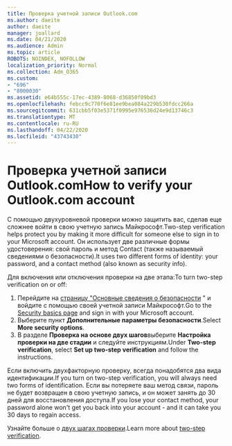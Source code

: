 ```yaml
---
title: Проверка учетной записи Outlook.com
ms.author: daeite
author: daeite
manager: joallard
ms.date: 04/21/2020
ms.audience: Admin
ms.topic: article
ROBOTS: NOINDEX, NOFOLLOW
localization_priority: Normal
ms.collection: Adm_O365
ms.custom:
- "696"
- "8000030"
ms.assetid: e64b555c-17ec-4389-8068-d36850f09bd3
ms.openlocfilehash: febcc9c770f6e81ee9bea084a229b530fdcc266a
ms.sourcegitcommit: 631cbb5f03e5371f0995e976536d24e9d13746c3
ms.translationtype: MT
ms.contentlocale: ru-RU
ms.lasthandoff: 04/22/2020
ms.locfileid: "43743430"
---
```

# <a name="how-to-verify-your-outlookcom-account"></a><span data-ttu-id="c0189-102">Проверка учетной записи Outlook.com</span><span class="sxs-lookup"><span data-stu-id="c0189-102">How to verify your Outlook.com account</span></span>

<span data-ttu-id="c0189-103">С помощью двухуровневой проверки можно защитить вас, сделав еще сложнее войти в свою учетную запись Майкрософт.</span><span class="sxs-lookup"><span data-stu-id="c0189-103">Two-step verification helps protect you by making it more difficult for someone else to sign in to your Microsoft account.</span></span> <span data-ttu-id="c0189-104">Он использует две различные формы удостоверения: свой пароль и метод Contact (также называемый сведениями о безопасности).</span><span class="sxs-lookup"><span data-stu-id="c0189-104">It uses two different forms of identity: your password, and a contact method (also known as security info).</span></span>
  
<span data-ttu-id="c0189-105">Для включения или отключения проверки на две этапа:</span><span class="sxs-lookup"><span data-stu-id="c0189-105">To turn two-step verification on or off:</span></span>
  
1. <span data-ttu-id="c0189-106">Перейдите на [страницу "Основные сведения о безопасности](https://go.microsoft.com/fwlink/?linkid=842325) " и войдите с помощью своей учетной записи Майкрософт.</span><span class="sxs-lookup"><span data-stu-id="c0189-106">Go to the [Security basics page](https://go.microsoft.com/fwlink/?linkid=842325) and sign in with your Microsoft account.</span></span>
2. <span data-ttu-id="c0189-107">Выберите пункт **Дополнительные параметры безопасности**.</span><span class="sxs-lookup"><span data-stu-id="c0189-107">Select **More security options**.</span></span>
3. <span data-ttu-id="c0189-108">В разделе **Проверка на основе двух шагов**выберите **Настройка проверки на две стадии** и следуйте инструкциям.</span><span class="sxs-lookup"><span data-stu-id="c0189-108">Under **Two-step verification**, select **Set up two-step verification** and follow the instructions.</span></span>

<span data-ttu-id="c0189-109">Если включить двухфакторную проверку, всегда понадобятся два вида идентификации.</span><span class="sxs-lookup"><span data-stu-id="c0189-109">If you turn on two-step verification, you will always need two forms of identification.</span></span> <span data-ttu-id="c0189-110">Если вы потеряете ваш метод связи, пароль не будет возвращен в свою учетную запись, и он может занять до 30 дней для восстановления доступа.</span><span class="sxs-lookup"><span data-stu-id="c0189-110">If you lose your contact method, your password alone won't get you back into your account - and it can take you 30 days to regain access.</span></span>
  
<span data-ttu-id="c0189-111">Узнайте больше о [двух шагах проверки](https://go.microsoft.com/fwlink/?linkid=872270).</span><span class="sxs-lookup"><span data-stu-id="c0189-111">Learn more about [two-step verification](https://go.microsoft.com/fwlink/?linkid=872270).</span></span>
  